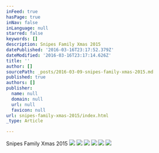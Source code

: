 ```yaml
---
inFeed: true
hasPage: true
inNav: false
inLanguage: null
starred: false
keywords: []
description: Snipes Family Xmas 2015
datePublished: '2016-03-16T23:17:52.379Z'
dateModified: '2016-03-16T23:17:14.626Z'
title: ''
author: []
sourcePath: _posts/2016-03-09-snipes-family-xmas-2015.md
published: true
authors: []
publisher:
  name: null
  domain: null
  url: null
  favicon: null
url: snipes-family-xmas-2015/index.html
_type: Article

---
```

Snipes Family Xmas 2015
![](https://s3-us-west-2.amazonaws.com/the-grid-img/p/08170b65f417ae2262c9ae446c985d9f8c9ac3dc.jpg)
![](https://s3-us-west-2.amazonaws.com/the-grid-img/p/2e635b209d80cab9240e7c1b1d08bb094b575328.jpg)
![](https://s3-us-west-2.amazonaws.com/the-grid-img/p/8888922f0e78c128427ae54505330aaa1c59effc.jpg)
![](https://s3-us-west-2.amazonaws.com/the-grid-img/p/da992f67f48cfad727bcdca0ee8e079e40f6ee59.jpg)
![](https://s3-us-west-2.amazonaws.com/the-grid-img/p/ca17934d088a5bdbacb58318111cd688a96d167a.jpg)
![](https://s3-us-west-2.amazonaws.com/the-grid-img/p/c26ac1474b1e62f4121727c8c3c614b9e418fe09.jpg)